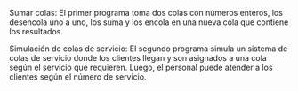 Sumar colas: 
El primer programa toma dos colas con números enteros, 
los desencola uno a uno, los suma y los encola en una 
nueva cola que contiene los resultados.

Simulación de colas de servicio: 
El segundo programa simula un sistema de colas de servicio 
donde los clientes llegan y son asignados a una cola según 
el servicio que requieren. Luego, el personal puede atender 
a los clientes según el número de servicio.
